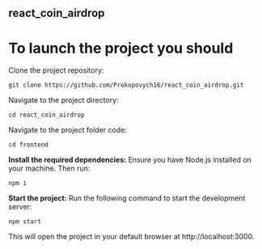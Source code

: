 ## react_coin_airdrop

# To launch the project you should

Clone the project repository:
```
git clone https://github.com/Prokopovych16/react_coin_airdrop.git
```

Navigate to the project directory:
```
cd react_coin_airdrop
```

Navigate to the project folder code:
```
cd frontend
```

**Install the required dependencies:** Ensure you have Node.js installed on your machine. Then run:
```
npm i
```

**Start the project:** Run the following command to start the development server:
```
npm start
```

This will open the project in your default browser at http://localhost:3000.